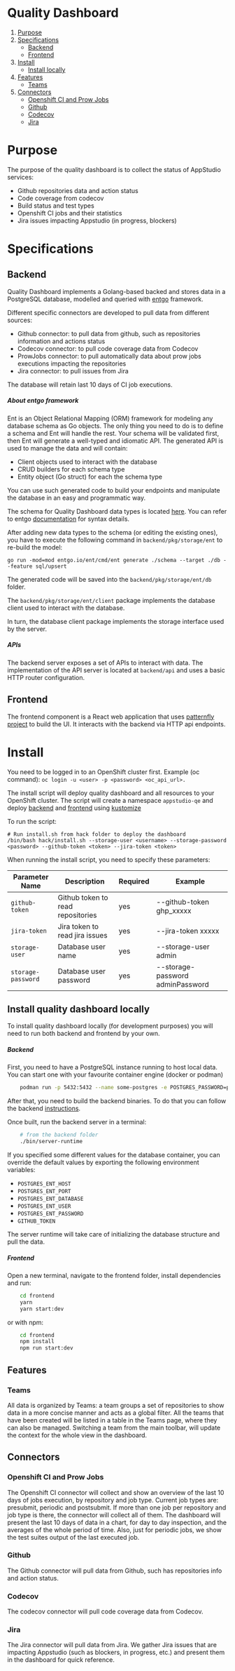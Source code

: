 # Quality Dashboard
1. [Purpose](#purpose)
2. [Specifications](#ppecifications)
    * [Backend](#backend)
    * [Frontend](#frontend)
3. [Install](#installation)
    * [Install locally](#install-quality-dashboard-locally)
4. [Features](#features)
    * [Teams](#teams)
5. [Connectors](#connectors)
    * [Openshift CI and Prow Jobs](#openshift-ci-and-prow-jobs)
    * [Github](#github)
    * [Codecov](#codecov)
    * [Jira](#jira)

# Purpose
The purpose of the quality dashboard is to collect the status of AppStudio services:

* Github repositories data and action status
* Code coverage from codecov
* Build status and test types
* Openshift CI jobs and their statistics
* Jira issues impacting Appstudio (in progress, blockers)

# Specifications

## Backend
Quality Dashboard implements a Golang-based backed and stores data in a PostgreSQL database, modelled and queried with [entgo](https://entgo.io/) framework.

Different specific connectors are developed to pull data from different sources:
* Github connector: to pull data from github, such as repositories information and actions status
* Codecov connector: to pull code coverage data from Codecov
* ProwJobs connector: to pull automatically data about prow jobs executions impacting the repositories 
* Jira connector: to pull issues from Jira

The database will retain last 10 days of CI job executions. 

##### About entgo framework
Ent is an Object Relational Mapping (ORM) framework for modeling any database schema as Go objects. The only thing you need to do is to define a schema and Ent will handle the rest. Your schema will be validated first, then Ent will generate a well-typed and idiomatic API.
The generated API is used to manage the data and will contain:
* Client objects used to interact with the database
* CRUD builders for each schema type
* Entity object (Go struct) for each the schema type

You can use such generated code to build your endpoints and manipulate the database in an easy and programmatic way. 

The schema for Quality Dashboard data types is located [here](https://github.com/redhat-appstudio/quality-dashboard/tree/main/backend/pkg/storage/ent/schema). You can refer to entgo [documentation](https://entgo.io/docs/schema-def) for syntax details. 

After adding new data types to the schema (or editing the existing ones), you have to execute the following command in `backend/pkg/storage/ent` to re-build the model:

```
go run -mod=mod entgo.io/ent/cmd/ent generate ./schema --target ./db --feature sql/upsert
```

The generated code will be saved into the `backend/pkg/storage/ent/db` folder.

The `backend/pkg/storage/ent/client` package implements the database client used to interact with the database. 

In turn, the database client package implements the storage interface used by the server.


##### APIs
The backend server exposes a set of APIs to interact with data. The implementation of the API server is located at `backend/api` and uses a basic HTTP router configuration. 

## Frontend 
The frontend component is a React web application that uses [patternfly project](https://www.patternfly.org/v4/get-started/develop/) to build the UI.
It interacts with the backend via HTTP api endpoints. 

# Install

You need to be logged in to an OpenShift cluster first.
Example (oc command): `oc login -u <user> -p <password> <oc_api_url>.`

The install script will deploy quality dashboard and all resources to your OpenShift cluster.
The script will create a namespace `appstudio-qe` and deploy [backend](https://github.com/redhat-appstudio/quality-dashboard/tree/main/backend/deploy/base/local) and [frontend](https://github.com/redhat-appstudio/quality-dashboard/tree/main/frontend/deploy/base/local) using [kustomize](https://kustomize.io/)

To run the script:

```
# Run install.sh from hack folder to deploy the dashboard
/bin/bash hack/install.sh --storage-user <username> --storage-password <password> --github-token <token> --jira-token <token>
```

When running the install script, you need to specify these parameters:

| Parameter Name | Description | Required | Example |
| -- | -- | -- | -- |
| `github-token` | Github token to read repositories | yes | --github-token ghp_xxxxx |
| `jira-token` | Jira token to read jira issues | yes | --jira-token xxxxx |
| `storage-user` | Database user name | yes | --storage-user admin |
| `storage-password` | Database user password | yes | --storage-password adminPassword |

## Install quality dashboard locally

To install quality dashboard locally (for development purposes) you will need to run both backend and frontend by your own. 

##### Backend

First, you need to have a PostgreSQL instance running to host local data. You can start one with your favourite container engine (docker or podman)

```bash
    podman run -p 5432:5432 --name some-postgres -e POSTGRES_PASSWORD=postgres -d postgres
```

After that, you need to build the backend binaries. To do that you can follow the backend [instructions](./backend/README.md).

Once built, run the backend server in a terminal: 
```bash
    # from the backend folder
    ./bin/server-runtime
```
If you specified some different values for the database container, you can override the default values by exporting the following environment variables:
* `POSTGRES_ENT_HOST`
* `POSTGRES_ENT_PORT`
* `POSTGRES_ENT_DATABASE`
* `POSTGRES_ENT_USER`
* `POSTGRES_ENT_PASSWORD`
* `GITHUB_TOKEN`

The server runtime will take care of initializing the database structure and pull the data.


##### Frontend

Open a new terminal, navigate to the frontend folder, install dependencies and run:

```bash
    cd frontend
    yarn
    yarn start:dev
```
or with npm:
```bash
    cd frontend
    npm install 
    npm run start:dev
```

## Features

### Teams
All data is organized by Teams: a team groups a set of repositories to show data in a more concise manner and acts as a global filter. 
All the teams that have been created will be listed in a table in the Teams page, where they can also be managed.
Switching a team from the main toolbar, will update the context for the whole view in the dashboard.

## Connectors

### Openshift CI and Prow Jobs
The Openshift CI connector will collect and show an overview of the last 10 days of jobs execution, by repository and job type. 
Current job types are: presubmit, periodic and postsubmit.
If more than one job per repository and job type is there, the connector will collect all of them.
The dashboard will present the last 10 days of data in a chart, for day to day inspection, and the averages of the whole period of time.
Also, just for periodic jobs, we show the test suites output of the last executed job. 

### Github
The Github connector will pull data from Github, such has repositories info and action status.

### Codecov
The codecov connector will pull code coverage data from Codecov.

### Jira
The Jira connector will pull data from Jira. We gather Jira issues that are impacting Appstudio (such as blockers, in progress, etc.) and present them in the dashboard for quick reference.  
